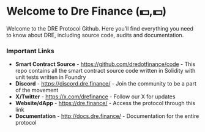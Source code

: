 # Welcome to Dre Finance (💵,💵)

Welcome to the DRE Protocol Github. Here you’ll find everything you need to know about DRE, including source code, audits and documentation.

### Important Links

- **Smart Contract Source** - https://github.com/dredotfinance/code - This repo contains all the smart contract source code written in Solidity with unit tests written in Foundry
- **Discord** - https://discord.dre.finance/ - Join the community to be a part of the movement
- **X/Twitter** - https://x.com/drefinance - Follow our X for updates
- **Website/dApp** - https://dre.finance/ - Access the protocol through this link
- **Documentation** - http://docs.dre.finance/ - Documentation for the entire protocol
